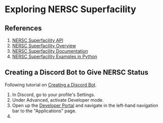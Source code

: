 # Exploring NERSC Superfacility

## References

1. [NERSC Superfacility API](https://api.nersc.gov/api/v1.2/)
2. [NERSC Superfacility Overview](https://www.nersc.gov/research-and-development/superfacility/)
3. [NERSC Superfacility Documentation](https://docs.nersc.gov/services/sfapi/)
4. [NERSC Superfacility Examples in Python](https://docs.nersc.gov/services/sfapi/examples/)

## Creating a Discord Bot to Give NERSC Status
Following tutorial on [Creating a Discord Bot](https://www.ionos.com/digitalguide/server/know-how/creating-discord-bot/).
1. In Discord, go to your profile's Settings.
2. Under Advanced, activate Developer mode.
3. Open up the [Developer Portal](https://discord.com/developers) and navigate in the left-hand navigation bar to the "Applications" page.
4. 
